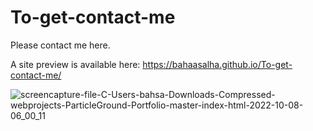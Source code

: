 # To-get-contact-me
Please contact me here. 


A site preview is available here: https://bahaasalha.github.io/To-get-contact-me/


![screencapture-file-C-Users-bahsa-Downloads-Compressed-webprojects-ParticleGround-Portfolio-master-index-html-2022-10-08-06_00_11](https://user-images.githubusercontent.com/91798754/194708828-4d8e1bae-5067-449d-979f-446a4ed091bc.png)
